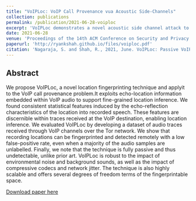 ```yaml
---
title: "VoIPLoc: VoIP Call Provenance vua Acoustic Side-Channels"
collection: publications
permalink: /publication/2021-06-28-voiploc
excerpt: 'VoIPLoc demonstrates a novel acoustic side channel attack to determine call provenance in anonymous VoIP communications, which is time invariant, provides fine-grained tracking (down to specific room a call is made in), robust to noise and stealthy'
date: 2021-06-28
venue: 'Proceedings of the 14th ACM Conference on Security and Privacy in Wireless and Mobile Networks'
paperurl: 'http://ryankshah.github.io/files/voiploc.pdf'
citation: 'Nagaraja, S. and Shah, R., 2021, June. VoIPLoc: Passive VoIP call provenance via acoustic side-channels. In Proceedings of the 14th ACM Conference on Security and Privacy in Wireless and Mobile Networks (pp. 323-334).'
---
```


## Abstract

We propose VoIPLoc, a novel location fingerprinting technique and
applyit to the VoIP call provenance problem.It exploits echo-location
information embedded within VoIP audio to support fine-grained
location inference. We found consistent statistical features induced
by the echo-reflection characteristics of the location into recorded
speech. These features are discernible within traces received at the
VoIP destination, enabling location inference. We evaluated VoIPLoc
by developing a dataset of audio traces received through VoIP channels over the Tor network. We show that recording locations can be
fingerprinted and detected remotely with a low false-positive rate,
even when a majority of the audio samples are unlabelled. Finally,
we note that the technique is fully passive and thus undetectable,
unlike prior art. VoIPLoc is robust to the impact of environmental
noise and background sounds, as well as the impact of compressive
codecs and network jitter. The technique is also highly scalable and
offers several degrees of freedom terms of the fingerprintable space.

[Download paper here](http://ryankshah.github.io/files/voiploc.pdf)